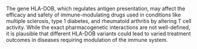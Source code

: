 The gene HLA-DOB, which regulates antigen presentation, may affect the efficacy and safety of immune-modulating drugs used in conditions like multiple sclerosis, type 1 diabetes, and rheumatoid arthritis by altering T cell activity. While the exact pharmacogenetic interactions are not well-defined, it is plausible that different HLA-DOB variants could lead to varied treatment outcomes in diseases requiring modulation of the immune system.